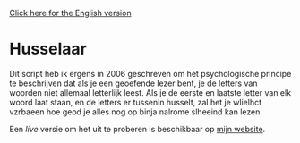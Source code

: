 [Click here for the English version](README.md)

# Husselaar
Dit script heb ik ergens in 2006 geschreven om het psychologische principe te beschrijven dat als je een geoefende lezer bent, je de letters van woorden niet allemaal letterlijk leest. Als je de eerste en laatste letter van elk woord laat staan, en de letters er tussenin husselt, zal het je wlielhct vzrbaeen hoe geod je alles nog op binja nalrome slheeind kan lezen.

Een _live_ versie om het uit te proberen is beschikbaar op [mijn website](http://jochemdouw.nl/husselaar/).
